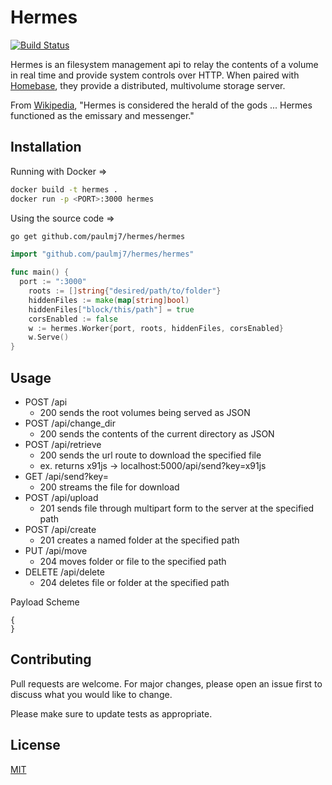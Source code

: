 # Hermes

[![Build Status](https://travis-ci.com/paulmj7/hermes.svg?branch=master)](https://travis-ci.com/paulmj7/hermes)

Hermes is an filesystem management api to relay the contents of a volume in real time and provide system controls over HTTP. When paired with [Homebase](https://github.com/paulmj7/homebase), they provide a distributed, multivolume storage server.

From [Wikipedia](https://en.wikipedia.org/wiki/Hermes), "Hermes is considered the herald of the gods ... Hermes functioned as the emissary and messenger."

## Installation

Running with Docker =>
```bash
docker build -t hermes .
docker run -p <PORT>:3000 hermes
```

Using the source code =>

```bash
go get github.com/paulmj7/hermes/hermes
```

```go
import "github.com/paulmj7/hermes/hermes"

func main() {
  port := ":3000"
	roots := []string{"desired/path/to/folder"}
	hiddenFiles := make(map[string]bool)
	hiddenFiles["block/this/path"] = true
	corsEnabled := false
	w := hermes.Worker{port, roots, hiddenFiles, corsEnabled}
	w.Serve()
}
```

## Usage

- POST /api
  - 200 sends the root volumes being served as JSON
- POST /api/change_dir
  - 200 sends the contents of the current directory as JSON
- POST /api/retrieve
  - 200 sends the url route to download the specified file
  - ex. returns x91js -> localhost:5000/api/send?key=x91js
- GET /api/send?key=
  - 200 streams the file for download
- POST /api/upload
  - 201 sends file through multipart form to the server at the specified path
- POST /api/create
  - 201 creates a named folder at the specified path
- PUT /api/move
  - 204 moves folder or file to the specified path
- DELETE /api/delete
  - 204 deletes file or folder at the specified path

Payload Scheme
```
{
}
```

## Contributing
Pull requests are welcome. For major changes, please open an issue first to discuss what you would like to change.

Please make sure to update tests as appropriate.

## License
[MIT](https://github.com/paulmj7/hermes/blob/master/LICENSE)
